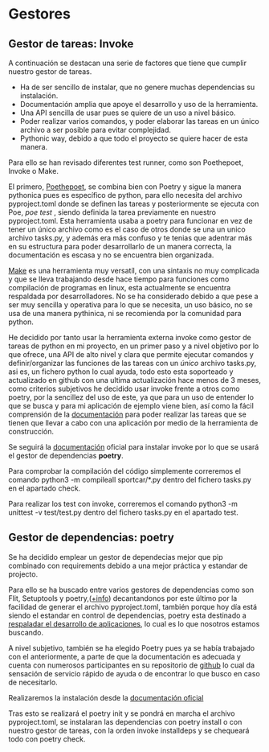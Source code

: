 # Gestores

## Gestor de tareas: Invoke

A continuación se destacan una serie de factores que tiene que cumplir nuestro gestor de tareas.

* Ha de ser sencillo de instalar, que no genere muchas dependencias su instalación.
* Documentación amplia que apoye el desarrollo y uso de la herramienta.
* Una API sencilla de usar pues se quiere de un uso a nivel básico.
* Poder realizar varios comandos, y poder elaborar las tareas en un único archivo a ser posible para evitar complejidad.
* Pythonic way, debido a que todo el proyecto se quiere hacer de esta manera.

Para ello se han revisado diferentes test runner, como son Poethepoet, Invoke o Make.

El primero, [Poethepoet](https://github.com/nat-n/poethepoet), se combina bien con Poetry y sigue la manera pythonica pues es específico de python, para ello necesita del archivo pyproject.toml donde se definen las tareas y posteriormente se ejecuta con Poe, *poe test* , siendo definida la tarea previamente en nuestro pyproject.toml. Esta herramienta usaba a poetry para funcionar en vez de tener un único archivo como es el caso de otros donde se una un unico archivo tasks.py, y además era más confuso y te tenias que adentrar más en su estructura para poder desarrollarlo de un manera correcta, la documentación es escasa y no se encuentra bien organizada.

[Make](https://www.gnu.org/software/make/manual/make.html) es una herramienta muy versatíl, con una sintaxis no muy complicada y que se lleva trabajando desde hace tiempo para funciones como compilación de programas en linux, esta actualmente se encuentra respaldada por desarrolladores. No se ha considerado debido a que pese a ser muy sencilla y operativa para lo que se necesita, un uso básico, no se usa de una manera pythinica, ni se recomienda por la comunidad para python.

He decidido por tanto usar la herramienta externa invoke como gestor de tareas de python en mi proyecto, en un primer paso y a nivel objetivo por lo que ofrece, una API de alto nivel y clara que permite ejecutar comandos y definir/organizar las funciones de las tareas con un *único* archivo tasks.py, asi es, un fichero python lo cual ayuda, todo esto esta soporteado y actualizado en github con una ultima actualización hace menos de 3 meses, como criterios subjetivos he decidido usar invoke frente a otros como poetry, por la sencillez del uso de este, ya que para un uso de entender lo que se busca y para mi aplicación de ejemplo viene bien, así como la fácil comprensión de la [documentación](https://docs.pyinvoke.org/en/stable/) para poder realizar las tareas que se tienen que llevar a cabo con una aplicación por medio de la herramienta de construcción.

Se seguirá la [documentación](https://docs.pyinvoke.org/en/stable/) oficial para instalar invoke por lo que se usará el gestor de dependencias **poetry**.

Para comprobar la compilación del código simplemente correremos el comando python3 -m compileall sportcar/*.py dentro del fichero tasks.py en el apartado check.

Para realizar los test con invoke, correremos el comando python3 -m unittest -v test/test.py dentro del fichero tasks.py en el apartado test.

## Gestor de dependencias: poetry
Se ha decidido emplear un gestor de dependecias mejor que pip combinado con requirements debido a una mejor práctica y estandar de projecto.

Para ello se ha buscado entre varios gestores de dependencias como son Flit, Setuptools y poetry,([+info](https://packaging.python.org/en/latest/key_projects/)) decantandonos por este último por la facilidad de generar el archivo pyproject.toml, también porque hoy día está siendo el estandar en control de dependencias, poetry esta destinado a [respaladar el desarrollo de aplicaciones](https://news.ycombinator.com/item?id=26735227), lo cual es lo que nosotros estamos buscando.

A nivel subjetivo, también se ha elegido Poetry pues ya se había trabajado con el anteriormente, a parte de que la documentación es adecuada y cuenta con numerosos participantes en su repositorio de [github](https://github.com/python-poetry/poetry) lo cual da sensación de servicio rápido de ayuda o de encontrar lo que busco en caso de necesitarlo.

Realizaremos la instalación desde la [documentación oficial](https://python-poetry.org/docs/#installation)

Tras esto se realizará el poetry init y se pondrá en marcha el archivo pyproject.toml, se instalaran las dependencias con poetry install o con nuestro gestor de tareas, con la orden invoke installdeps y se chequeará todo con poetry check.
